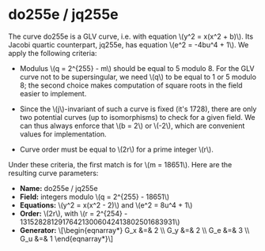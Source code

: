 # do255e / jq255e

The curve do255e is a GLV curve, i.e. with equation \\(y^2 = x(x^2 + b)\\).
Its Jacobi quartic counterpart, jq255e, has equation \\(e^2 = -4bu^4 + 1\\).
We apply the following criteria:

  - Modulus \\(q = 2^{255} - m\\) should be equal to 5 modulo 8. For the
    GLV curve not to be supersingular, we need \\(q\\) to be equal to
    1 or 5 modulo 8; the second choice makes computation of square roots
    in the field easier to implement.

  - Since the \\(j\\)-invariant of such a curve is fixed (it's 1728),
    there are only two potential curves (up to isomorphisms) to check
    for a given field. We can thus always enforce that \\(b = 2\\) or
    \\(-2\\), which are convenient values for implementation.

  - Curve order must be equal to \\(2r\\) for a prime integer \\(r\\).

Under these criteria, the first match is for \\(m = 18651\\). Here are
the resulting curve parameters:

  - **Name:** do255e / jq255e
  - **Field:** integers modulo \\(q = 2^{255} - 18651\\)
  - **Equations:** \\(y^2 = x(x^2 - 2)\\) and \\(e^2 = 8u^4 + 1\\)
  - **Order:** \\(2r\\), with \\(r = 2^{254} - 131528281291764213006042413802501683931\\)
  - **Generator:**
    \\[\begin{eqnarray*}
        G_x &=& 2 \\\\
        G_y &=& 2 \\\\
        G_e &=& 3 \\\\
        G_u &=& 1
    \end{eqnarray*}\\]
